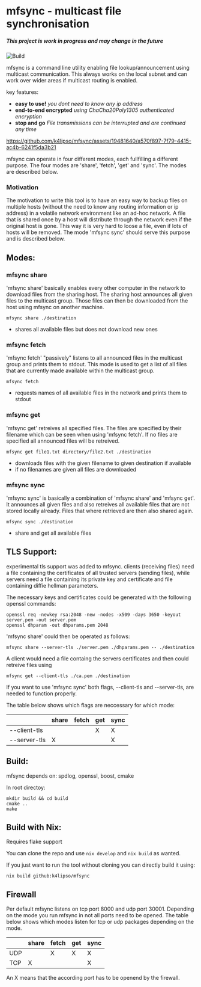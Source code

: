 # mfsync - multicast file synchronisation
##### This project is work in progress and may change in the future

![Build](https://github.com/k4lipso/mfsync/actions/workflows/cmake.yml/badge.svg)

mfsync is a command line utility enabling file lookup/announcement using multicast communication. This always works on the local subnet and can work over wider areas if multicast routing is enabled.

key features:
- **easy to use!** *you dont need to know any ip address*
- **end-to-end encrypted** *using ChaCha20Poly1305 authenticated encryption*
- **stop and go** *File transmissions can be interrupted and are continued any time*

https://github.com/k4lipso/mfsync/assets/19481640/a570f897-7f79-4415-ac4b-6241f5da3b21

mfsync can operate in four different modes, each fullfilling a different purpose. The four modes are 'share', 'fetch', 'get' and 'sync'. The modes are described below.

### Motivation

The motivation to write this tool is to have an easy way to backup files on multiple hosts (without the need to know any routing information or ip address) in a volatile network environment like an ad-hoc network. A file that is shared once by a host will distribute through the network even if the original host is gone. This way it is very hard to loose a file, even if lots of hosts will be removed. The mode 'mfsync sync' should serve this purpose and is described below.

## Modes:
### mfsync share
'mfsync share' basically enables every other computer in the network to download files from the sharing host.
The sharing host announces all given files to the multicast group. Those files can then be downloaded from the host using mfsync on another machine.
```
mfsync share ./destination
```
  * shares all available files but does not download new ones

### mfsync fetch
'mfsync fetch' "passively" listens to all announced files in the multicast group and prints them to stdout. 
This mode is used to get a list of all files that are currently made available within the multicast group.
```
mfsync fetch
```
  * requests names of all available files in the network and prints them to stdout

### mfsync get
'mfsync get' retreives all specified files. The files are specified by their filename which can be seen when using 'mfsync fetch'. If no files are specified all announced files will be retreived.

```
mfsync get file1.txt directory/file2.txt ./destination
```
  * downloads files with the given filename to given destination if available
  * if no filenames are given all files are downloaded

### mfsync sync
'mfsync sync' is basically a combination of 'mfsync share' and 'mfsync get'. It announces all given files and also retreives all available files that are not stored locally already. Files that where retrieved are then also shared again.
```
mfsync sync ./destination
```
  * share and get all available files

## TLS Support:
experimental tls support was added to mfsync. clients (receiving files) need a file containing the certificates of all trusted servers (sending files), while servers need a file containing its private key and certificate and file containing diffie hellman parameters.

The necessary keys and certificates could be generated with the following openssl commands:
```
openssl req -newkey rsa:2048 -new -nodes -x509 -days 3650 -keyout server.pem -out server.pem
openssl dhparam -out dhparams.pem 2048
```

'mfsync share' could then be operated as follows:
```
mfsync share --server-tls ./server.pem ./dhparams.pem -- ./destination
```

A client would need a file containg the servers certificates and then could retreive files using
```
mfsync get --client-tls ./ca.pem ./destination
```
If you want to use 'mfsync sync' both flags, --client-tls and --server-tls, are needed to function properly.

The table below shows which flags are neccessary for which mode:

|                 | share           | fetch           | get             | sync            |
| --------------- | --------------- | --------------- | --------------- | --------------- |
| --client-tls    |                 |                 | X               | X               |
| --server-tls    | X               |                 |                 | X               |


## Build:
mfsync depends on: spdlog, openssl, boost, cmake

In root directoy:
```
mkdir build && cd build
cmake ..
make
```

## Build with Nix:
Requires flake support

You can clone the repo and use ```nix develop``` and ```nix build``` as wanted.

If you just want to run the tool without cloning you can directly build it using:
```
nix build github:k4lipso/mfsync
```

## Firewall
Per default mfsync listens on tcp port 8000 and udp port 30001. Depending on the mode you run mfsync in not all ports need to be opened.
The table below shows which modes listen for tcp or udp packages depending on the mode.

|                 | share           | fetch           | get             | sync            |
| --------------- | --------------- | --------------- | --------------- | --------------- |
| UDP             |                 | X               | X               | X               |
| TCP             | X               |                 |                 | X               |

An X means that the according port has to be openend by the firewall.
